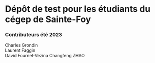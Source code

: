 # Dépôt de test pour les étudiants du cégep de Sainte-Foy

### Contributeurs été 2023
Charles Grondin    
Laurent Faggin  
David Fournel-Vezina
Changfeng ZHAO
